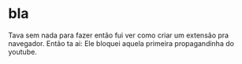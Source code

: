 # bla
Tava sem nada para fazer então fui ver como criar um extensão pra navegador. Então ta ai: Ele bloquei aquela primeira propagandinha do youtube.

